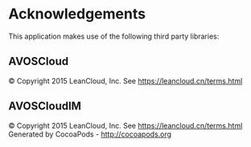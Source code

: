 # Acknowledgements
This application makes use of the following third party libraries:

## AVOSCloud

© Copyright 2015 LeanCloud, Inc. See https://leancloud.cn/terms.html

## AVOSCloudIM

© Copyright 2015 LeanCloud, Inc. See https://leancloud.cn/terms.html
Generated by CocoaPods - http://cocoapods.org
